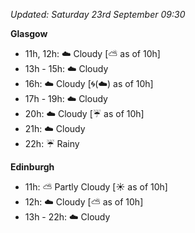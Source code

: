 *Updated: Saturday 23rd September 09:30*

**Glasgow**

* 11h, 12h: :cloud: Cloudy [:partly_sunny: as of 10h]
* 13h - 15h: :cloud: Cloudy
* 16h: :cloud: Cloudy [:cyclone:(:cloud:) as of 10h]
* 17h - 19h: :cloud: Cloudy
* 20h: :cloud: Cloudy [:umbrella: as of 10h]
* 21h: :cloud: Cloudy
* 22h: :umbrella: Rainy

**Edinburgh**

* 11h: :partly_sunny: Partly Cloudy [:sunny: as of 10h]
* 12h: :cloud: Cloudy [:partly_sunny: as of 10h]
* 13h - 22h: :cloud: Cloudy
